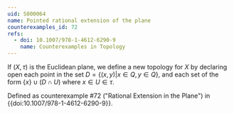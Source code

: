 ```yaml
---
uid: S000064
name: Pointed rational extension of the plane
counterexamples_id: 72
refs:
  - doi: 10.1007/978-1-4612-6290-9 
    name: Counterexamples in Topology
---
```

If $(X,\tau)$ is the Euclidean plane, we define a new topology for $X$ by declaring open each point in the set $D = \{(x,y) | x \in Q, y \in Q\}$, and each set of the form $\{x\} \cup (D \cap U)$ where $x \in U \in \tau$.

Defined as counterexample #72 ("Rational Extension in the Plane")
in {{doi:10.1007/978-1-4612-6290-9}}.
